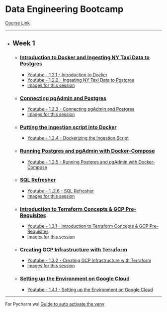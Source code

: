 # **Data Engineering Bootcamp**

[Course Link](https://github.com/DataTalksClub/data-engineering-zoomcamp)

---

<!-- Data Engineering Bootcamp -->
* ## Week 1
  * ### [Introduction to Docker and Ingesting NY Taxi Data to Postgres](1_2_1_to_1_2_2_Introduction_to_docker_and_postgres.md)
    * [Youtube - 1.2.1 - Introduction to Docker](https://www.youtube.com/watch?v=EYNwNlOrpr0)
    * [Youtube - 1.2.2 - Ingesting NY Taxi Data to Postgres](https://www.youtube.com/watch?v=2JM-ziJt0WI)
    * [Images for this session](files/week1/1.2.1_to_1.2.2_Introduction_to_docker_and_postgres_files)
    
  * ### [Connecting pgAdmin and Postgres](1_2_3_Connecting_pgAdmin_and_Postgres.md)
    * [Youtube - 1.2.3 - Connecting pgAdmin and Postgres](https://www.youtube.com/watch?v=hCAIVe9N0ow) 
    * [Images for this session](files/week1/1.2.3_Connecting_pgAdmin_and_Postgres_files)
    
  * ### [Putting the ingestion script into Docker](1_2_4_Dockerizing_the_Ingestion_Script.md)
    * [Youtube - 1.2.4 - Dockerizing the Ingestion Script](https://www.youtube.com/watch?v=B1WwATwf-vY)
    
  * ### [Running Postgres and pgAdmin with Docker-Compose](1_2_5_Running_Postgres_and_pgAdmin_with_Docker-Compose.md)
    * [Youtube - 1.2.5 - Running Postgres and pgAdmin with Docker-Compose](https://www.youtube.com/watch?v=hKI6PkPhpa0)
    
  * ### [SQL Refresher](1_2_6_SQL_refresher.md)
    * [Youtube - 1 .2.6 - SQL Refresher](https://www.youtube.com/watch?v=QEcps_iskgg)
    * [Images for this session](./files/week1/1.2.6_files)
    
  * ### [Introduction to Terraform Concepts & GCP Pre-Requisites](1_3_1_Introduction_to_Terraform_Concepts_and_GCP_Pre-Requisites.md)
    * [Youtube - 1.3.1 - Introduction to Terraform Concepts & GCP Pre-Requisites](https://www.youtube.com/watch?v=Hajwnmj0xfQ)
    * [Images for this session](/files/week1/1.3.1_files)
    
  * ### [Creating GCP Infrastructure with Terraform](1_3_2_Creating_GCP_Infrastructure_with_Terraform.md)
    * [Youtube - 1.3.2 - Creating GCP Infrastructure with Terraform](https://www.youtube.com/watch?v=dNkEgO-CExg)
    * [Images for this session](files/week1/1_3_2_files)
    
  * ### [Setting up the Environment on Google Cloud](1_4_1_Setting_up_the_Environment_on_Google_Cloud.md)
    * [Youtube - 1.4.1 - Setting up the Environment on Google Cloud](https://www.youtube.com/watch?v=ae-CV2KfoN0)
<!-- Data Engineering Bootcamp -->

---

For Pycharm wsl [Guide to auto activate the venv](wsl_setup.md)